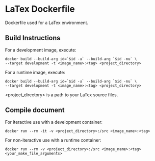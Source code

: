 # LaTex Dockerfile
Dockerfile used for a LaTex environment.

## Build Instructions

For a development image, execute: 

```
docker build --build-arg id=`$id -u` --build-arg `$id -nu` \
--target development -t <image_name>:<tag> <project_directory>
```

For a runtime image, execute: 

```
docker build --build-arg id=`$id -u` --build-arg `$id -nu` \ 
--target development -t <image_name>:<tag> <project_directory>
```

<project_directory> is a path to your LaTex source files.

## Compile document

For iteractive use with a development container:

`docker run --rm -it -v <project_directory>:/src <image_name>:<tag>`

For non-iteractive use with a runtime container:

`docker run --rm -v <project_directory>:/src <image_name>:<tag> <your_make_file_arguments>`
